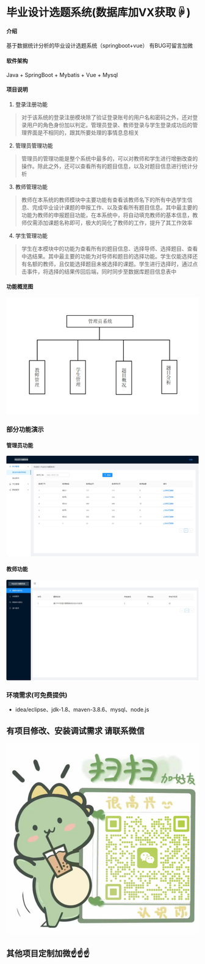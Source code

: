 # 毕业设计选题系统(数据库加VX获取☟)

#### 介绍
基于数据统计分析的毕业设计选题系统（springboot+vue）
有BUG可留言加微

#### 软件架构
Java + SpringBoot + Mybatis + Vue + Mysql


#### 项目说明

1.  登录注册功能
> 对于该系统的登录注册模块除了验证登录账号的用户名和密码之外，还对登录用户的角色身份加以判定。管理员登录、教师登录与学生登录成功后的管理界面是不相同的，跟其所要处理的事情息息相关
2.  管理员管理功能
> 管理员的管理功能是整个系统中最多的，可以对教师和学生进行增删改查的操作。除此之外，还可以查看所有的题目信息，以及对题目信息进行统计分析
3.  教师管理功能
> 教师在本系统的教师模块中主要功能有查看该教师名下的所有中选学生信息、完成毕业设计课题的申报工作、以及查看所有题目信息。其中最主要的功能为教师的申报题目功能，在本系统中，将自动填充教师的基本信息，教师仅需添加课题名称即可，极大的简化了教师的工作，提升了其工作效率
4.  学生管理功能
> 学生在本模块中的功能为查看所有的题目信息、选择导师、选择题目、查看中选结果。其中最主要的功能为对导师和题目的选择功能。学生仅能选择还有名额的教师，且仅能选择题目未被选择的课题。学生进行选择时，通过点击事件，将选择的结果传回后端，同时同步至数据库题目信息表中


#### 功能概览图
![输入图片说明](photo/%E5%8A%9F%E8%83%BD%E6%B5%81%E7%A8%8B%E5%9B%BE.gif)

### 部分功能演示

#### 管理员功能
![输入图片说明](photo/%E7%AE%A1%E7%90%86%E5%91%98%E5%8A%9F%E8%83%BD.gif)

#### 教师功能
![输入图片说明](photo/%E6%95%99%E5%B8%88%E5%8A%9F%E8%83%BD.gif)


### 环境需求(可免费提供)
- idea/eclipse、jdk-1.8、maven-3.8.6、mysql、node.js

## 有项目修改、安装调试需求 请联系微信
![输入图片说明](photo/0-WeChat.png)

## 其他项目定制加微☝☝☝
